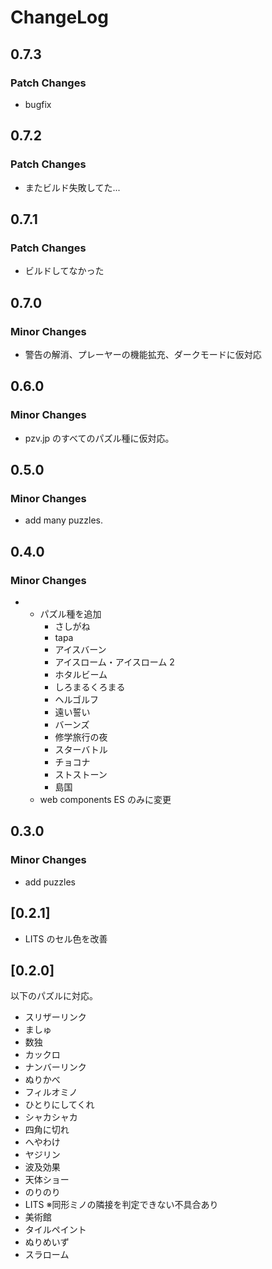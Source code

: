 # ChangeLog

## 0.7.3

### Patch Changes

- bugfix

## 0.7.2

### Patch Changes

- またビルド失敗してた...

## 0.7.1

### Patch Changes

- ビルドしてなかった

## 0.7.0

### Minor Changes

- 警告の解消、プレーヤーの機能拡充、ダークモードに仮対応

## 0.6.0

### Minor Changes

- pzv.jp のすべてのパズル種に仮対応。

## 0.5.0

### Minor Changes

- add many puzzles.

## 0.4.0

### Minor Changes

- - パズル種を追加
    - さしがね
    - tapa
    - アイスバーン
    - アイスローム・アイスローム 2
    - ホタルビーム
    - しろまるくろまる
    - ヘルゴルフ
    - 遠い誓い
    - バーンズ
    - 修学旅行の夜
    - スターバトル
    - チョコナ
    - ストストーン
    - 島国
  - web components ES のみに変更

## 0.3.0

### Minor Changes

- add puzzles

## [0.2.1]

- LITS のセル色を改善

## [0.2.0]

以下のパズルに対応。

- スリザーリンク
- ましゅ
- 数独
- カックロ
- ナンバーリンク
- ぬりかべ
- フィルオミノ
- ひとりにしてくれ
- シャカシャカ
- 四角に切れ
- へやわけ
- ヤジリン
- 波及効果
- 天体ショー
- のりのり
- LITS ※同形ミノの隣接を判定できない不具合あり
- 美術館
- タイルペイント
- ぬりめいず
- スラローム
